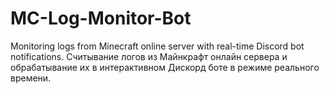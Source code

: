 # MC-Log-Monitor-Bot
Monitoring logs from Minecraft online server with real-time Discord bot notifications.
Считывание логов из Майнкрафт онлайн сервера и обрабатывание их в интерактивном Дискорд боте в режиме реального времени.


